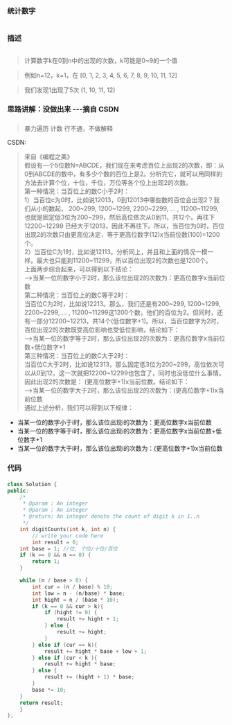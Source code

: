 ### 统计数字<h1>
### 描述<h2>
>计算数字k在0到n中的出现的次数，k可能是0~9的一个值

>例如n=12，k=1，在 [0, 1, 2, 3, 4, 5, 6, 7, 8, 9, 10, 11, 12]

> 我们发现1出现了5次 (1, 10, 11, 12)
### 思路讲解：没做出来 ---摘自 CSDN<h3>
> 暴力遍历 计数 行不通，不做解释

CSDN:
>来自《编程之美》     
假设有一个5位数N=ABCDE，我们现在来考虑百位上出现2的次数，即：从0到ABCDE的数中，有多少个数的百位上是2。分析完它，就可以用同样的方法去计算个位，十位，千位，万位等各个位上出现2的次数。     
第一种情况：当百位上的数C小于2时：     
1）当百位c为0时，比如说12013，0到12013中哪些数的百位会出现2？我们从小的数起， 200\~299, 1200\~1299, 2200\~2299, … , 11200\~11299, 也就是固定低3位为200\~299，然后高位依次从0到11，共12个。再往下12200\~12299 已经大于12013，因此不再往下。所以，当百位为0时，百位出现2的次数只由更高位决定，等于更高位数字(12)x当前位数(100)=1200个。     
2）当百位C为1时，比如说12113。分析同上，并且和上面的情况一模一样。最大也只能到11200\~11299，所以百位出现2的次数也是1200个。     
上面两步综合起来，可以得到以下结论：     
—>当某一位的数字小于2时，那么该位出现2的次数为：更高位数字x当前位数   
第二种情况：当百位上的数C等于2时：   
当百位C为2时，比如说12213。那么，我们还是有200\~299, 1200\~1299, 2200\~2299, … , 11200\~11299这1200个数，他们的百位为2。但同时，还有一部分12200~12213，共14个(低位数字+1)。所以，当百位数字为2时，百位出现2的次数既受高位影响也受低位影响，结论如下：   
—>当某一位的数字等于2时，那么该位出现2的次数为：更高位数字x当前位数+低位数字+1   
第三种情况：当百位上的数C大于2时：     
当百位C大于2时，比如说12313，那么固定低3位为200\~299，高位依次可以从0到12，这一次就把12200\~12299也包含了，同时也没低位什么事情。因此出现2的次数是： (更高位数字+1)x当前位数。结论如下：   
—>当某一位的数字大于2时，那么该位出现2的次数为：(更高位数字+1)x当前位数   
通过上述分析，我们可以得到以下规律：   
- 当某一位的数字小于i时，那么该位出现i的次数为：更高位数字x当前位数 
- 当某一位的数字等于i时，那么该位出现i的次数为：更高位数字x当前位数+低位数字+1 
- 当某一位的数字大于i时，那么该位出现i的次数为：(更高位数字+1)x当前位数

### 代码<h4>
```C++
class Solution {
public:
    /*
     * @param : An integer
     * @param : An integer
     * @return: An integer denote the count of digit k in 1..n
     */
    int digitCounts(int k, int n) {
        // write your code here
        int result = 0;
    int base = 1; //位, 个位/十位/百位
    if (k == 0 && n == 0) {
        return 1;
    }

    while (n / base > 0) {
        int cur = (n / base) % 10;
        int low = n - (n/base) * base;
        int hight = n / (base * 10);
        if (k == 0 && cur > k){
            if (hight != 0) {
                result += hight + 1;
            } else {
                result += hight;
            }
        } else if (cur == k){
            result += hight * base + low + 1;
        } else if (cur < k ){
            result += hight * base;
        } else {
            result += (hight + 1) * base;
        }
        base *= 10;
    }
    return result;
    }
};
```
